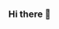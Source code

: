 ### Hi there 👋

<!--
**clumsyChef/clumsyChef** is a ✨ _special_ ✨ repository because its `README.md` (this file) appears on your GitHub profile.

Here are some ideas to get you started:

- 🔭 I’m currently working on ... A simple blog and Shopify apps
- 🌱 I’m currently learning ... Typescript and competitive programming.
- 👯 I’m looking to collaborate on ... Anything related to Javascript
- 🤔 I’m looking for help with ... Typescript
- 💬 Ask me about ... Anything
- 📫 How to reach me: ... sarthakjha94@gmail.com
- ⚡ Fun fact: ... I workout so that I can eat a lot. I love food.
-->
